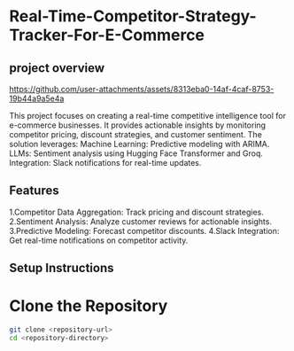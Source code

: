 # Real-Time-Competitor-Strategy-Tracker-For-E-Commerce
## project overview
https://github.com/user-attachments/assets/8313eba0-14af-4caf-8753-19b44a9a5e4a

This project focuses on creating a real-time competitive intelligence tool for e-commerce businesses. It provides actionable insights by monitoring competitor pricing, discount strategies, and customer sentiment. The solution leverages:
Machine Learning: Predictive modeling with ARIMA.
LLMs: Sentiment analysis using Hugging Face Transformer and Groq.
Integration: Slack notifications for real-time updates.

## Features
1.Competitor Data Aggregation: Track pricing and discount strategies.
2.Sentiment Analysis: Analyze customer reviews for actionable insights.
3.Predictive Modeling: Forecast competitor discounts.
4.Slack Integration: Get real-time notifications on competitor activity.

## Setup Instructions
# Clone the Repository

```bash
git clone <repository-url>
cd <repository-directory>

   


